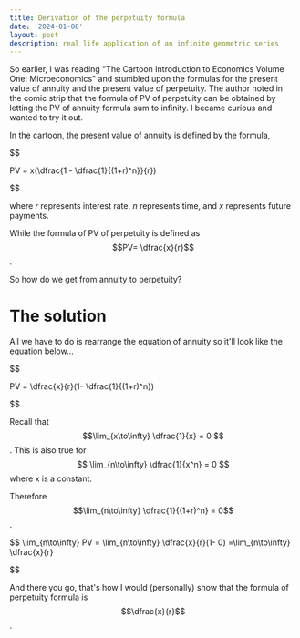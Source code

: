```yaml
---
title: Derivation of the perpetuity formula
date: '2024-01-08'
layout: post
description: real life application of an infinite geometric series
---
```


So earlier, I was reading "The Cartoon Introduction to Economics Volume One: Microeconomics" and stumbled upon the formulas for the present value of annuity and the present value of perpetuity. The author noted in the comic strip that the formula of PV of perpetuity can be obtained by letting the PV of annuity formula sum to infinity. I became curious and wanted to try it out.

In the cartoon, the present value of annuity is defined by the formula,

$$

PV = x(\dfrac{1 - \dfrac{1}{(1+r)^n}}{r})

$$

where *r* represents interest rate, *n* represents time, and *x* represents future payments.

While the formula of PV of perpetuity is defined as $$PV= \dfrac{x}{r}$$.

So how do we get from annuity to perpetuity?

# The solution
All we have to do is rearrange the equation of annuity so it'll look like the equation below...

$$

PV = \dfrac{x}{r}(1- \dfrac{1}{(1+r)^n})

$$

Recall that $$\lim_{x\to\infty} \dfrac{1}{x} = 0 $$. This is also true for $$ \lim_{n\to\infty} \dfrac{1}{x^n} = 0 $$ where x is a constant. 

Therefore $$\lim_{n\to\infty} \dfrac{1}{(1+r)^n} = 0$$.

$$
\lim_{n\to\infty} PV = \lim_{n\to\infty} \dfrac{x}{r}(1- 0) =\lim_{n\to\infty} \dfrac{x}{r}

$$

And there you go, that's how I would (personally) show that the formula of perpetuity formula is $$\dfrac{x}{r}$$.